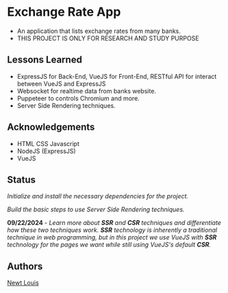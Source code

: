# Exchange Rate App

- An application that lists exchange rates from many banks.
- THIS PROJECT IS ONLY FOR RESEARCH AND STUDY PURPOSE

## Lessons Learned

- ExpressJS for Back-End, VueJS for Front-End, RESTful API for interact between VueJS and ExpressJS
- Websocket for realtime data from banks website.
- Puppeteer to controls Chromium and more.
- Server Side Rendering techniques.

## Acknowledgements

- HTML CSS Javascript
- NodeJS (ExpressJS)
- VueJS

## Status

_Initialize and install the necessary dependencies for the project._

_Build the basic steps to use Server Side Rendering techniques._

**09/22/2024** - _Learn more about **SSR** and **CSR** techniques and differentiate how these two techniques work. **SSR** technology is inherently a traditional technique in web programming, but in this project we use VueJS with **SSR** technology for the pages we want while still using VueJS's default **CSR**._

## Authors

[Newt Louis](https://github.com/Newt-Louis)
